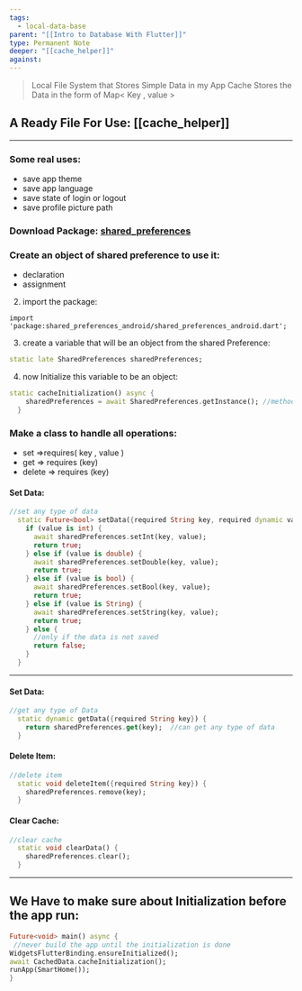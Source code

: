 ```yaml
---
tags:
  - local-data-base
parent: "[[Intro to Database With Flutter]]"
type: Permanent Note
deeper: "[[cache_helper]]"
against:
---
```

>  Local File System that Stores Simple Data in my App Cache
> Stores the Data in the form of Map< Key , value >
## A Ready File For Use: [[cache_helper]]
___
### Some real uses:
- save app theme
- save app language
- save state of login or logout
- save profile picture path
### Download Package: [shared_preferences](https://pub.dev/packages/shared_preferences)
### Create an object of shared preference to use it:
- declaration
- assignment

2. import the package:
```
import 'package:shared_preferences_android/shared_preferences_android.dart';
```
3. create a variable that will be an object from the shared Preference:
```dart
static late SharedPreferences sharedPreferences;
```
4. now Initialize this variable to be an object:
```dart
static cacheInitialization() async {
    sharedPreferences = await SharedPreferences.getInstance(); //method to return object
  }
```
### Make a class to handle all operations:
- set =>requires( key , value )
- get => requires (key)
- delete => requires (key)

#### Set Data:
```dart
//set any type of data
  static Future<bool> setData({required String key, required dynamic value}) async {
    if (value is int) {
      await sharedPreferences.setInt(key, value);
      return true;
    } else if (value is double) {
      await sharedPreferences.setDouble(key, value);
      return true;
    } else if (value is bool) {
      await sharedPreferences.setBool(key, value);
      return true;
    } else if (value is String) {
      await sharedPreferences.setString(key, value);
      return true;
    } else {
      //only if the data is not saved
      return false;
    }
  }
```
___
#### Set Data:
```dart
//get any type of Data
  static dynamic getData({required String key}) {
    return sharedPreferences.get(key);  //can get any type of data
  }
```
#### Delete Item:
```dart
//delete item
  static void deleteItem({required String key}) {
    sharedPreferences.remove(key);
  }
```

#### Clear Cache:
```dart
//clear cache
  static void clearData() {
    sharedPreferences.clear();
  }
```
___
## We Have to make sure about Initialization before the app run:
```dart
Future<void> main() async {
 //never build the app until the initialization is done
WidgetsFlutterBinding.ensureInitialized(); 
await CachedData.cacheInitialization();
runApp(SmartHome());
}
```
